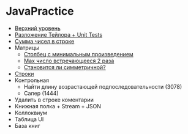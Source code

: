 # JavaPractice
- [Верхний уровень](https://github.com/KristianKuznetsov/top-levelInformationRepository/blob/main/README.md)
- [Разложение Тейлора + Unit Tests](https://github.com/KristianKuznetsov/JavaPractice/tree/main/Taylor%20expansion%20of%20a%20function)
- [Сумма чисел в строке](https://github.com/KristianKuznetsov/JavaPractice/tree/main/Sum%20of%20numbers%20in%20a%20row)
- Матрицы
   - [Столбец с минимальным произведением](https://github.com/KristianKuznetsov/JavaPractice/tree/main/Working%20with%20matrices/Task%205)
   - [Max число встречающееся 2 раза](https://github.com/KristianKuznetsov/JavaPractice/tree/main/Working%20with%20matrices/Task%2015)
   - [Становится ли симметричной?](https://github.com/KristianKuznetsov/JavaPractice/tree/main/Working%20with%20matrices/Task%2025)
- [Строки](https://github.com/KristianKuznetsov/JavaPractice/tree/main/Working%20with%20strings)
- Контрольная
   - Найти длину возрастающей подпоследовательности (3078)
   - Сапер (1444)
- Удалить в строке коментарии
- Книжная полка + Stream + JSON
- Коллоквиум 
- Таблица UI
- База книг
